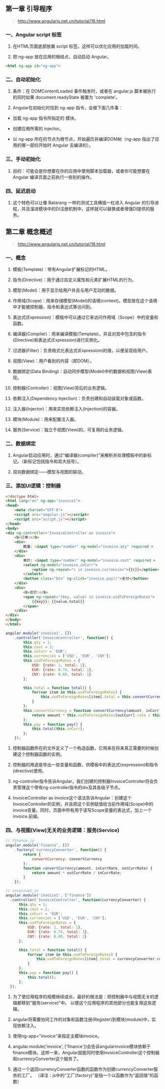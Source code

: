 ## 第一章 引导程序

> http://www.angularjs.net.cn/tutorial/16.html
 
 ### 一、Angular script 标签
 
 1. 在HTML页面底部放置 script 标签。这样可以优化应用的加载时间。
 
 2. 把 ng-app 放在应用的根结点，自动启动 Angular。
 
 ```html
<html ng-app id="ng-app">
```

### 二、自动初始化

1. 条件：在 DOMContentLoaded 事件触发时，或者在 angular.js 脚本被执行的同时如果 document.readyState 被置为 'complete'。

2. Angular在初始化时找到 ng-app 指令，会做下面几件事：

+ 加载 ng-app 指令所指定的 模块。

+ 创建应用所需的 injector。

+ 以 ng-app 所在的节点为根节点，开始遍历并编译DOM树（ng-app 指出了应用的哪一部份开始时 Angular 去编译的）。

### 三、手动初始化

1. 目的：可能会是你想要在你的应用中使用脚本加载器，或者你可能想要在 Angular 编译页面之前执行一些别的操作。

### 四、延迟启动

1. 这个特色可以让像 Batarang 一样的测试工具横插一杠进入 Angular 的引导进程，并且溜进模块中的DI注册机制中，这样就可以替换或者增强DI提供的服务。

## 第二章 概念概述

> http://www.angularjs.net.cn/tutorial/18.html

### 一、概念

1. 模板(Template)：带有Angular扩展标记的HTML。

1. 指令(Directive)：用于通过自定义属性和元素扩展HTML的行为。

1. 模型(Model)：用于显示给用户并且与用户互动的数据。

1. 作用域(Scope)：用来存储模型(Model)的语境(context)。模型放在这个语境中才能被控制器、指令和表达式等访问到。

1. 表达式(Expression)：模板中可以通过它来访问作用域（Scope）中的变量和函数。

1. 编译器(Compiler)：用来编译模板(Template)，并且对其中包含的指令(Directive)和表达式(Expression)进行实例化。

1. 过滤器(Filter)：负责格式化表达式(Expression)的值，以便呈现给用户。

1. 视图(View)：用户看到的内容（即DOM）。

1. 数据绑定(Data Binding)：自动同步模型(Model)中的数据和视图(View)表现。

1. 控制器(Controller)：视图(View)背后的业务逻辑。

1. 依赖注入(Dependency Injection)：负责创建和自动装载对象或函数。

1. 注入器(Injector)：用来实现依赖注入(Injection)的容器。

1. 模块(Module)：用来配置注入器。

1. 服务(Service)：独立于视图(View)的、可复用的业务逻辑。

### 二、数据绑定

1. Angular启动应用时，通过“编译器(compiler)”来解析并处理模板中的新标记。（新标记包括指令和双大括号）。

2. 双向数据绑定——模型与视图的联动。

### 三、添加UI逻辑：控制器
```html
<!doctype html>
<html lang="en" ng-app="invoice1">
<head>
    <meta charset="UTF-8">
    <script src="angular.js"></script>
    <script src="script.js"></script>
</head>
<body>
<div ng-controller="InvoiceController as invoice">
    <b>订单:</b>
    <div>
        数量: <input type="number" ng-model="invoice.qty" required >
    </div>
    <div>
        单价: <input type="number" ng-model="invoice.cost" required >
        <select ng-model="invoice.inCurr">
            <option ng-repeat="c in invoice.currencies">{{c}}</option>
        </select>
        <button class="btn" ng-click="invoice.pay()">支付</button>
    </div>
    <div>
        <b>总价:</b>
        <span ng-repeat="(key, value) in invoice.usdToForeignRates">
            {{key}}: {{value.total}}
        </span>
    </div>
</div>
</body>
</html>
```
```javascript
angular.module('invoice1', [])
    .controller('InvoiceController', function() {
        this.qty = 1;
        this.cost = 2;
        this.inCurr = 'EUR';
        this.currencies = ['USD', 'EUR', 'CNY'];
        this.usdToForeignRates = {
            USD: {rate: 1, total: 1},
            EUR: {rate: 0.74, total: 1},
            CNY: {rate: 0.69, total: 1}
        };

        this.total = function total() {
            for(var item in this.usdToForeignRates) {
                this.usdToForeignRates[item].total = this.convertCurrency(this.qty * this.cost,item, this.inCurr).toFixed(3);
            }
        };
        this.convertCurrency = function convertCurrency(amount, inCurr, outCurr) {
            return amount * this.usdToForeignRates[outCurr].rate / this.usdToForeignRates[inCurr].rate;
        };
        this.pay = function pay() {
            this.total(this.inCurr);
        };
    });
```

1. 控制器函数所在的文件定义了一个构造函数，它用来在将来真正需要的时候创建这个控制器函数的实例。

2. 控制器的用途是导出一些变量和函数，供模板中的表达式(expression)和指令(directive)使用。

3. ng-controller指令告诉Angular，我们创建的控制器InvoiceController将会负责管理这个带有ng-controller指令的div及其各级子节点。

4. InvoiceController as invoice这个语法告诉Angular：创建这个InvoiceController的实例，并且把这个实例赋值给当前作用域(Scope)中的invoice变量。同时，页面中所有用于读写Scope变量的表达式，加上一个invoice.前缀。

### 四、与视图(View)无关的业务逻辑：服务(Service)

```js
// finance.js
angular.module('finance', [])
    .factory('currencyConverter', function() {
        return {
            convertCurrency: convertCurrency
        };
        function convertCurrency(amount, inCurrRate, outCurrRate) {
            return amount * outCurrRate / inCurrRate;
        }
    });
  ```
  ```js
// invoicve1.js
angular.module('invoice1', ['finance'])
    .controller('InvoiceController', function(currencyConverter) {
        this.qty = 1;
        this.cost = 2;
        this.inCurr = 'EUR';
        this.currencies = ['USD', 'EUR', 'CNY'];
        this.usdToForeignRates = {
            USD: {rate: 1, total: 1},
            EUR: {rate: 0.74, total: 1},
            CNY: {rate: 0.69, total: 1}
        };

        this.total = function total() {
            for(var item in this.usdToForeignRates) {
                this.usdToForeignRates[item].total = currencyConverter.convertCurrency(this.qty * this.cost,this.usdToForeignRates[item].rate, this.usdToForeignRates[this.inCurr].rate).toFixed(3);
            }
        };
        this.pay = function pay() {
            this.total();
        };
    });
  ```

1. 为了使应用程序的规模继续成长，最好的做法是：把控制器中与视图无关的逻辑都移到"服务(service)"中。 以便这个应用程序的其他部分也能复用这些逻辑。

2. angular将需要协同工作的对象和函数注册(Register)到模块(module)中，实现依赖注入。

3. 使用ng-app="invoice"来指定主模块invoice。

4. angular.module('invoice', ['finance'])会告诉angularinvoice模块依赖于finance模块。这样一来，Angular就能同时使用InvoiceController这个控制器和currencyConverter这个服务了。

5. 通过一个返回currencyConverter函数的函数作为创建currencyConverter服务的工厂。 （译注：js中的“工厂(factory)”是指一个以函数作为“返回值”的函数）






  
